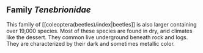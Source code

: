## Family *Tenebrionidae*

This family of [[coleoptera(beetles)/index|beetles]] is also larger containing over 19,000 species. Most of these species are found in dry, arid climates like the dessert. They common live underground beneath rock and logs. They are characterized by their dark and sometimes metallic color.
